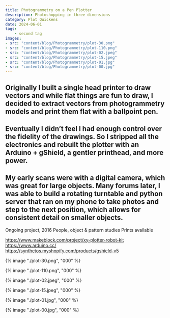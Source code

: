 ```yaml
---
title: Photogrammetry on a Pen Plotter
description: Photoshopping in three dimensions
category: Plot Quickens
date: 2024-06-01
tags: 
    - second tag
images: 
- src: "content/blog/Photogrammetry/plot-30.png"
- src: "content/blog/Photogrammetry/plot-110.png"
- src: "content/blog/Photogrammetry/plot-02.jpeg"
- src: "content/blog/Photogrammetry/plot-15.jpeg"
- src: "content/blog/Photogrammetry/plot-01.jpg"
- src: "content/blog/Photogrammetry/plot-00.jpg"
---
```





Originally I built a single head printer to draw vectors and while flat things are fun to draw, I decided to extract vectors from photogrammetry models and print them flat with a ballpoint pen. 
-
Eventually I didn’t feel I had enough control over the fidelity of the drawings. So I stripped all the electronics and rebuilt the plotter with an Arduino + gShield, a gentler printhead, and more power.  
-
My early scans were with a digital camera, which was great for large objects. Many forums later, I was able to build a rotating turntable and python server that ran on my phone to take photos and step to the next position, which allows for consistent detail on smaller objects. 
-
Ongoing project, 2016
People, object & pattern studies
Prints available

https://www.makeblock.com/project/xy-plotter-robot-kit
https://www.arduino.cc/
https://synthetos.myshopify.com/products/gshield-v5


{% image "./plot-30.png", "000" %}

{% image "./plot-110.png", "000" %}

<div class="two-column">

{% image "./plot-02.jpeg", "000" %}

{% image "./plot-15.jpeg", "000" %}

{% image "./plot-01.jpg", "000" %}

{% image "./plot-00.jpg", "000" %}

</div>




